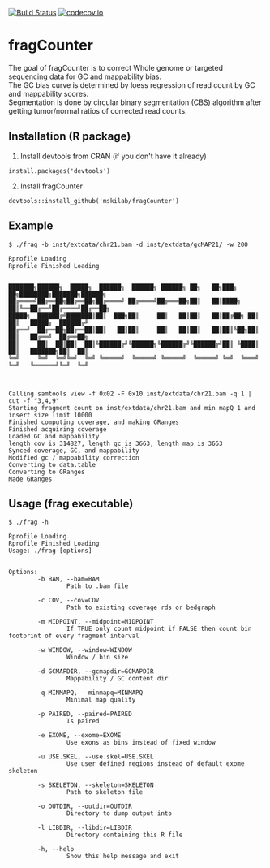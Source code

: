 
<!-- README.md is generated from README.Rmd. Please edit that file -->



[![Build Status](https://travis-ci.org/mskilab/fragCounter.svg?branch=master)](https://travis-ci.org/mskilab/fragCounter) [![codecov.io](https://img.shields.io/codecov/c/github/mskilab/fragCounter.svg)](https://codecov.io/github/mskilab/fragCounter?branch=master)

fragCounter
===========

The goal of fragCounter is to correct Whole genome or targeted sequencing data for GC and mappability bias.                                                                                                                                                                                                                 
The GC bias curve is determined by loess regression of read count by GC and mappability scores.                                                                                                                                                                                                                             
Segmentation is done by circular binary segmentation (CBS) algorithm after getting tumor/normal ratios of corrected read counts. 

Installation (R package)                                                                                                                                                                                                                                                                                                    
------------                                                                                                                                                                                                                                                                                                                
1. Install devtools from CRAN (if you don't have it already)                                                                                                                                                                                                                                                                
                                                                                                                                                                                                                                                                                                                            
```{r}                                                                                                                                                                                                                                                                                                                      
install.packages('devtools')                                                                                                                                                                                                                                                                                                
```                                                                                                                                                                                                                                                                                                                         
                                                                                                                                                                                                                                                                                                                            
2. Install fragCounter                                                                                                                                                                                                                                                                                                      
                                                                                                                                                                                                                                                                                                                            
```{r}                                                                                                                                                                                                                                                                                                                      
devtools::install_github('mskilab/fragCounter')                                                                                                                                                                                                                                                                              
```   

Example                                                                                                                                                                                                                                                                                                    
------------  

```{bash}
$ ./frag -b inst/extdata/chr21.bam -d inst/extdata/gcMAP21/ -w 200  

Rprofile Loading                                                                                                                                                                                                                                                                                                            
Rprofile Finished Loading                                                                                                                                                                                                                                                                                                   
                                                                                                                                                                                                                                                                                                                            
                                                                                                                                                                                                                                                                                                                            
███████╗██████╗  █████╗  ██████╗  ██████╗ ██████╗ ██╗   ██╗███╗   ██╗████████╗███████╗██████╗                                                                                                                                                                                                                               
██╔════╝██╔══██╗██╔══██╗██╔════╝ ██╔════╝██╔═══██╗██║   ██║████╗  ██║╚══██╔══╝██╔════╝██╔══██╗                                                                                                                                                                                                                              
█████╗  ██████╔╝███████║██║  ███╗██║     ██║   ██║██║   ██║██╔██╗ ██║   ██║   █████╗  ██████╔╝                                                                                                                                                                                                                              
██╔══╝  ██╔══██╗██╔══██║██║   ██║██║     ██║   ██║██║   ██║██║╚██╗██║   ██║   ██╔══╝  ██╔══██╗                                                                                                                                                                                                                              
██║     ██║  ██║██║  ██║╚██████╔╝╚██████╗╚██████╔╝╚██████╔╝██║ ╚████║   ██║   ███████╗██║  ██║                                                                                                                                                                                                                              
╚═╝     ╚═╝  ╚═╝╚═╝  ╚═╝ ╚═════╝  ╚═════╝ ╚═════╝  ╚═════╝ ╚═╝  ╚═══╝   ╚═╝   ╚══════╝╚═╝  ╚═╝                                                                                                                                                                                                                              
                                                                                                                                                                                                                                                                                                                            
                                                                                                                                                                                                                                                                                                                            
                                                                                                                                                                                                                                                                                                                            
Calling samtools view -f 0x02 -F 0x10 inst/extdata/chr21.bam -q 1 | cut -f "3,4,9" 
Starting fragment count on inst/extdata/chr21.bam and min mapQ 1 and   insert size limit 10000  
Finished computing coverage, and making GRanges  
Finished acquiring coverage 
Loaded GC and mappability  
length cov is 314827, length gc is 3663, length map is 3663   
Synced coverage, GC, and mappability   
Modified gc / mappability correction 
Converting to data.table 
Converting to GRanges                                                                                                                                                                                                                                                                                                       
Made GRanges

```



Usage (frag executable)                                                                                                                                                                                                                                                                                                     
------------

```{bash}
$ ./frag -h

Rprofile Loading                                                                                                                                                                                                                                                                                                            
Rprofile Finished Loading                                                                                                                                                                                                                                                                                                   
Usage: ./frag [options]                                                                                                                                                                                                                                                                                                     
                                                                                                                                                                                                                                                                                                                            
                                                                                                                                                                                                                                                                                                                            
Options:                                                                                                                                                                                                                                                                                                                    
        -b BAM, --bam=BAM                                                                                                                                                                                                                                                                                                   
                Path to .bam file                                                                                                                                                                                                                                                                                           
                                                                                                                                                                                                                                                                                                                            
        -c COV, --cov=COV                                                                                                                                                                                                                                                                                                   
                Path to existing coverage rds or bedgraph                                                                                                                                                                                                                                                                   
                                                                                                                                                                                                                                                                                                                            
        -m MIDPOINT, --midpoint=MIDPOINT                                                                                                                                                                                                                                                                                    
                If TRUE only count midpoint if FALSE then count bin footprint of every fragment interval                                                                                                                                                                                                                    
                                                                                                                                                                                                                                                                                                                            
        -w WINDOW, --window=WINDOW                                                                                                                                                                                                                                                                                          
                Window / bin size                                                                                                                                                                                                                                                                                           
                                                                                                                                                                                                                                                                                                                            
        -d GCMAPDIR, --gcmapdir=GCMAPDIR                                                                                                                                                                                                                                                                                    
                Mappability / GC content dir                                                                                                                                                                                                                                                                                
                                                                                                                                                                                                                                                                                                                            
        -q MINMAPQ, --minmapq=MINMAPQ                                                                                                                                                                                                                                                                                       
                Minimal map quality                                                                                                                                                                                                                                                                                         
                                                                                                                                                                                                                                                                                                                            
        -p PAIRED, --paired=PAIRED                                                                                                                                                                                                                                                                                          
                Is paired                                                                                                                                                                                                                                                                                                   
                                                                                                                                                                                                                                                                                                                            
        -e EXOME, --exome=EXOME                                                                                                                                                                                                                                                                                             
                Use exons as bins instead of fixed window                                                                                                                                                                                                                                                                   
                                                                                                                                                                                                                                                                                                                            
        -u USE.SKEL, --use.skel=USE.SKEL                                                                                                                                                                                                                                                                                    
                Use user defined regions instead of default exome skeleton                                                                                                                                                                                                                                                  
                                                                                                                                                                                                                                                                                                                            
        -s SKELETON, --skeleton=SKELETON                                                                                                                                                                                                                                                                                    
                Path to skeleton file                                                                                                                                                                                                                                                                                       
                                                                                                                                                                                                                                                                                                                            
        -o OUTDIR, --outdir=OUTDIR                                                                                                                                                                                                                                                                                          
                Directory to dump output into                                                                                                                                                                                                                                                                               
                                                                                                                                                                                                                                                                                                                            
        -l LIBDIR, --libdir=LIBDIR                                                                                                                                                                                                                                                                                          
                Directory containing this R file                                                                                                                                                                                                                                                                            
                                                                                                                                                                                                                                                                                                                            
        -h, --help                                                                                                                                                                                                                                                                                                          
                Show this help message and exit
                
```
